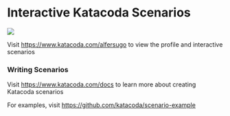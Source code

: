 # Interactive Katacoda Scenarios

[![](http://shields.katacoda.com/katacoda/alfersugo/count.svg)](https://www.katacoda.com/alfersugo "Get your profile on Katacoda.com")

Visit https://www.katacoda.com/alfersugo to view the profile and interactive scenarios

### Writing Scenarios
Visit https://www.katacoda.com/docs to learn more about creating Katacoda scenarios

For examples, visit https://github.com/katacoda/scenario-example
